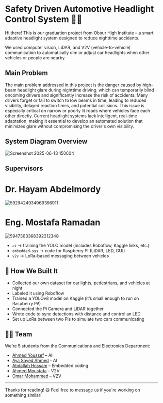 # Safety Driven Automotive Headlight Control System 🚗💡

Hi there! This is our graduation project from Obour High Institute – a smart adaptive headlight system designed to reduce nighttime accidents.

We used computer vision, LiDAR, and V2V (vehicle-to-vehicle) communication to automatically dim or adjust car headlights when other vehicles or people are nearby.

## Main Problem
The main problem addressed in this project is the danger caused by high-beam headlight glare during nighttime driving, which can temporarily blind oncoming drivers and significantly increase the risk of accidents. Many drivers forget or fail to switch to low beams in time, leading to reduced visibility, delayed reaction times, and potential collisions. This issue is especially critical on narrow or poorly lit roads where vehicles face each other directly. Current headlight systems lack intelligent, real-time adaptation, making it essential to develop an automated solution that minimizes glare without compromising the driver's own visibility.

## System Diagram Overview
![Screenshot 2025-06-13 150004](https://github.com/user-attachments/assets/0919a30a-c196-4204-93bc-df5d7f4ef337)


## Supervisors 
# Dr. Hayam Abdelmordy
![5929424934969396911](https://github.com/user-attachments/assets/f77626fa-99cd-4bf7-94a9-650dc28c4da3)

# Eng. Mostafa Ramadan 
![5947363368392312348](https://github.com/user-attachments/assets/cfc9e20b-0f41-4d68-8588-2f610163a72a)


- `ai` → training the YOLO model (includes Roboflow, Kaggle links, etc.)
- `embedded-sys` → code for Raspberry Pi (LiDAR, LED, GUI)
- `v2v` → LoRa-based messaging between vehicles

## 🧠 How We Built It
- Collected our own dataset for car lights, pedestrians, and vehicles at night
- Labeled it using Roboflow
- Trained a YOLOv8 model on Kaggle (it’s small enough to run on Raspberry Pi!)
- Connected the Pi Camera and LiDAR together
- Wrote code to sync detections with distance and control an LED
- Set up LoRa between two Pis to simulate two cars communicating

## 🙋‍♂️ Team
We're 5 students from the Communications and Electronics Department:

- [Ahmed Youssef](https://github.com/ahmedyoussef11) – AI
- [Aya Sayed Ahmed](https://github.com/ayaahmed31) - AI
- [Abdallah Hossam](https://github.com/AbdallahHossamRamzy) – Embedded coding 
- [Ahmed Moustafa](https://github.com/Ahmedelkbany) – V2V
- [Omar Mohammed](https://github.com/Omar-Mo7ammed) – V2V

---

Thanks for reading! 😄
Feel free to message us if you're working on something similar!

